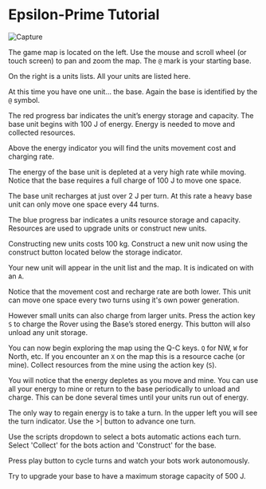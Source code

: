 # Epsilon-Prime Tutorial

![Capture](http://cdn.rawgit.com/Hypercubed/Epsilon-Prime/master/app/images/eprime.png)

The game map is located on the left.  Use the mouse and scroll wheel (or touch screen) to pan and zoom the map.  The `@` mark is your starting base.

On the right is a units lists.  All your units are listed here.

At this time you have one unit… the base.  Again the base is identified by the `@` symbol.

The red progress bar indicates the unit’s energy storage and capacity.  The base unit begins with 100 J of energy.  Energy is needed to move and collected resources.

Above the energy indicator you will find the units movement cost and charging rate.

The energy of the base unit is depleted at a very high rate while moving.  Notice that the base requires a full charge of 100 J to move one space.

The base unit recharges at just over 2 J per turn.  At this rate a heavy base unit can only move one space every 44 turns.

The blue progress bar indicates a units resource storage and capacity. Resources are used to upgrade units or construct new units.

Constructing new units costs 100 kg.  Construct a new unit now using the construct button located below the storage indicator.

Your new unit will appear in the unit list and the map. It is indicated on with an `A`.

Notice that the movement cost and recharge rate are both lower.  This unit can move one space every two turns using it's own power generation.

However small units can also charge from larger units.  Press the action key `S` to charge the Rover using the Base’s stored energy.  This button will also unload any unit storage.

You can now begin exploring the map using the Q-C keys.  `Q` for NW, `W` for North, etc.  If you encounter an `X` on the map this is a resource cache (or mine).  Collect resources from the mine using the action key (`S`).

You will notice that the energy depletes as you move and mine.  You can use all your energy to mine or return to the base periodically to unload and charge.  This can be done several times until your units run out of energy.

The only way to regain energy is to take a turn.  In the upper left you will see the turn indicator.  Use the >| button to advance one turn.

Use the scripts dropdown to select a bots automatic actions each turn.  Select 'Collect' for the bots action and 'Construct' for the base.

Press play button to cycle turns and watch your bots work autonomously.

Try to upgrade your base to have a maximum storage capacity of 500 J.
